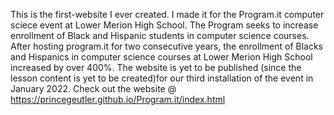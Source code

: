 This is the first-website I ever created. I made it for the Program.it computer sciece event at Lower Merion High School. The Program seeks to increase enrollment of Black and Hispanic students in computer science courses. After hosting program.it for two consecutive years, the enrollment of Blacks and Hispanics in computer science courses at Lower Merion High School increased by over 400%. The website is yet to be published (since the lesson content is yet to be created)for our third installation of the event in January 2022. Check out the website @ https://princegeutler.github.io/Program.it/index.html
